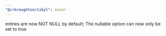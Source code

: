```yaml
---
"@crbroughton/sibyl": minor
---
```


entries are now NOT NULL by default; The nullable option can now only be set to true
